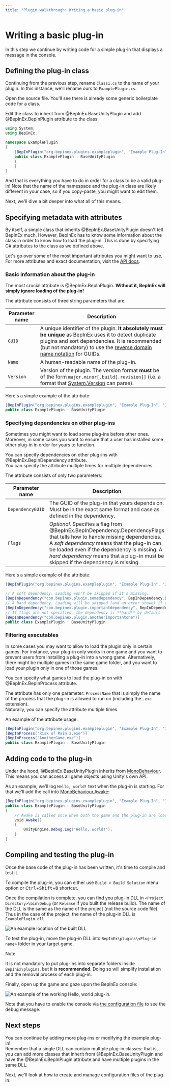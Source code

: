 ```yaml
---
title: "Plugin walkthrough: Writing a basic plug-in"
---
```


# Writing a basic plug-in

In this step we continue by writing code for a simple plug-in that displays a message in the console.

## Defining the plug-in class

Continuing from the previous step, rename `Class1.cs` to the name of your plugin. In this instance, we'll rename ours to `ExamplePlugin.cs`.

Open the source file. You'll see there is already some generic boilerplate code for a class.

Edit the class to inherit from @BepInEx.BaseUnityPlugin and add @BepInEx.BepInPlugin attribute to the class:

```csharp
using System;
using BepInEx;

namespace ExamplePlugin
{
    [BepInPlugin("org.bepinex.plugins.exampleplugin", "Example Plug-In", "1.0.0.0")]
    public class ExamplePlugin : BaseUnityPlugin
    {
    }
}
```

And that is everything you have to do in order for a class to be a valid plug-in! 
Note that the name of the namespace and the plug-in class are likely different in your case, so if you copy-paste, you might want to edit them.

Next, we'll dive a bit deeper into what all of this means.

## Specifying metadata with attributes

By itself, a simple class that inherits @BepInEx.BaseUnityPlugin doesn't tell BepInEx much. 
However, BepInEx has to know some information about the class in order to know how to load the plug-in. 
This is done by specifying C# attributes to the class as we defined above.

Let's go over some of the most important attributes you might want to use. 
For more attributes and exact documentation, visit the [API docs](~/api/index.md).

### Basic information about the plug-in

The most crucial attribute is @BepInEx.BepInPlugin. **Without it, BepInEx will simply ignore loading of the plug-in!**

The attribute consists of three string parameters that are:

| Parameter name | Description                                                                                                                                                                                                                                                                                                |
| -------------- | ---------------------------------------------------------------------------------------------------------------------------------------------------------------------------------------------------------------------------------------------------------------------------------------------------------- |
| `GUID`         | A unique identifier of the plugin. **It absolutely must be unique** as BepInEx uses it to detect duplicate plugins and sort dependencies. It is recommended (but not mandatory) to use the [reverse domain name notation](https://docs.oracle.com/javase/tutorial/java/package/namingpkgs.html) for GUIDs. |
| `Name`         | A human-readable name of the plug-in.                                                                                                                                                                                                                                                                      |
| `Version`      | Version of the plugin. The version format **must** be of the form `major.minor[.build[.revision]]` (i.e. a format that [System.Version](https://docs.microsoft.com/en-us/dotnet/api/system.version) can parse).                                                                                            |

Here's a simple example of the attribute:

```csharp
[BepInPlugin("org.bepinex.plugins.exampleplugin", "Example Plug-In", "1.0.0.0")]
public class ExamplePlugin : BaseUnityPlugin
```

### Specifying dependencies on other plug-ins

Sometimes you might want to load some plug-ins before other ones. 
Moreover, in some cases you want to ensure that a user has installed some other plug-in in order for yours to function.

You can specify dependencies on other plug-ins with @BepInEx.BepInDependency attribute.  
You can specify the attribute multiple times for multiple dependencies.

The attribute consists of only two parameters:

| Parameter name   | Description                                                                                                                                                                                                                                                                                                  |
| ---------------- | ------------------------------------------------------------------------------------------------------------------------------------------------------------------------------------------------------------------------------------------------------------------------------------------------------------ |
| `DependencyGUID` | The GUID of the plug-in that yours depends on. Must be in the exact same format and case as defined in the dependency.                                                                                                                                                                                       |
| `Flags`          | *Optional.* Specifies a flag from @BepInEx.BepInDependency.DependencyFlags that tells how to handle missing dependencies. A *soft dependency* means that the plug-in can be loaded even if the dependency is missing. A *hard dependency* means that a plug-in must be skipped if the dependency is missing. |

Here's a simple example of the attribute:

```csharp
[BepInPlugin("org.bepinex.plugins.exampleplugin", "Example Plug-In", "1.0.0.0")]

// A soft dependency. Loading won't be skipped if it's missing.
[BepInDependency("com.bepinex.plugin.somedependency", BepInDependency.DependencyFlags.SoftDependency)]
// A hard dependency. Loading will be skipped (and an error shown) if the dependency is missing.
[BepInDependency("com.bepinex.plugin.importantdependency", BepInDependency.DependencyFlags.HardDependency)]
// If flags are not specified, the dependency is **hard** by default
[BepInDependency("com.bepinex.plugin.anotherimportantone")]
public class ExamplePlugin : BaseUnityPlugin
```

### Filtering executables

In some cases you may want to allow to load the plugin only in certain games. 
For instance, your plug-in only works in one game and you want to prevent users from installing a plug-in into a wrong game.
Alternatively, there might be multiple games in the same game folder, and you want to load your plugin only in one of those games.

You can specify what games to load the plug-in on with @BepInEx.BepInProcess attribute.

The attribute has only one parameter: `ProcessName` that is simply the name of the process that the plug-in is allowed to run on (including the `.exe` extension).  
Naturally, you can specify the attribute multiple times.

An example of the attribute usage:

```csharp
[BepInPlugin("org.bepinex.plugins.exampleplugin", "Example Plug-In", "1.0.0.0")]
[BepInProcess("Risk of Rain 2.exe")]
[BepInProcess("AnotherGame.exe")]
public class ExamplePlugin : BaseUnityPlugin
```

## Adding code to the plug-in

Under the hood, @BepInEx.BaseUnityPlugin inherits from [MonoBehaviour](https://docs.unity3d.com/ScriptReference/MonoBehaviour.html).
This means you can access all game objects using Unity's own API.

As an example, we'll log `Hello, world!` text when the plug-in is starting. 
For that we'll add the call into [MonoBehaviour.Awake](https://docs.unity3d.com/ScriptReference/MonoBehaviour.Awake.html):

```csharp
[BepInPlugin("org.bepinex.plugins.exampleplugin", "Example Plug-In", "1.0.0.0")]
public class ExamplePlugin : BaseUnityPlugin
{
    // Awake is called once when both the game and the plug-in are loaded
    void Awake()
    {
        UnityEngine.Debug.Log("Hello, world!");
    }
}
```

## Compiling and testing the plug-in

Once the base code of the plug-in has been written, it's time to compile and test it.

To compile the plug-in, you can either use `Build > Build Solution` menu option or <kbd>Ctrl</kbd>+<kbd>Shift</kbd>+<kbd>B</kbd> shortcut.

Once the compilation is complete, you can find you plug-in DLL in `<Project Directory>\bin\Debug` (or `Release` if you built the release build). 
The name of the DLL is the same as the name of the project (not the source code file). Thus in the case of the project, the name of the plug-in DLL is `ExamplePlugin.dll`

![An example location of the built DLL](images/build-output.png)

To test the plug-in, move the plug-in DLL into `BepInEx\plugins\<Plug-in name>` folder in your target game.

> [!NOTE]
> It is not mandatory to put plug-ins into separate folders inside `BepInEx\plugins`, but it is **recommended**.
> Doing so will simplify installation and the removal process of each plug-in.

Finally, open up the game and gaze upon the BepInEx console:

![An example of the working Hello, world plug-in.](images/plugin-works.png)

Note that you have to enable the console via [the configuration file](<xref:configuration>) to see the debug message.

## Next steps

You can continue by adding more plug-ins or modifying the example plug-in!  
Remember that a single DLL can contain multiple plug-in classes: that is, you can add more classes that inherit from @BepInEx.BaseUnityPlugin and have the @BepInEx.BepInPlugin attribute and have multiple plugins in the same DLL.

Next, we'll look at how to create and manage configuration files of the plug-in.